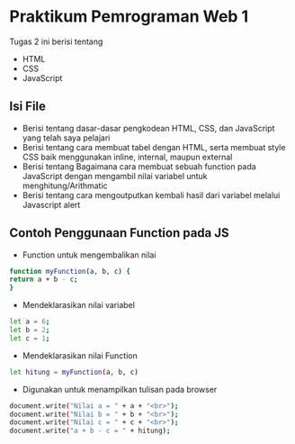 # Praktikum Pemrograman Web 1

Tugas 2 ini berisi tentang

- HTML
- CSS
- JavaScript

## Isi File

- Berisi tentang dasar-dasar pengkodean HTML, CSS, dan JavaScript yang telah saya pelajari
- Berisi tentang cara membuat tabel dengan HTML, serta membuat style CSS baik menggunakan inline, internal, maupun external
- Berisi tentang Bagaimana cara membuat sebuah function pada JavaScript dengan mengambil nilai variabel untuk menghitung/Arithmatic
- Berisi tentang cara mengoutputkan kembali hasil dari variabel melalui Javascript alert

## Contoh Penggunaan Function pada JS

- Function untuk mengembalikan nilai
```sh
function myFunction(a, b, c) {
return a + b - c;
}
```

 - Mendeklarasikan nilai variabel
```sh
let a = 6;
let b = 2;
let c = 1;
```

- Mendeklarasikan nilai Function
```sh
let hitung = myFunction(a, b, c)
```

- Digunakan untuk menampilkan tulisan pada browser
```sh
document.write("Nilai a = " + a + "<br>");
document.write("Nilai b = " + b + "<br>");
document.write("Nilai c = " + c + "<br>");
document.write("a + b - c = " + hitung);
```
